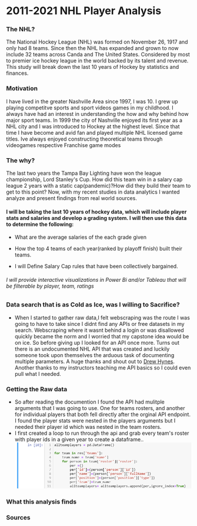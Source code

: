# 2011-2021 NHL Player Analysis



### The NHL?
The National Hockey League (NHL) was formed on November 26, 1917 and only had 8 teams. Since then the NHL has expanded and grown to now include 32 teams across Canda and The United States. Considered by most to premier ice hockey league in the world backed by its talent and revenue. This study will break down the last 10 years of Hockey by statistics and finances.

### Motivation
I have lived in the greater Nashville Area since 1997, I was 10. I grew up playing competitve sports and sport videos games in my childhood. I always have had an interest in understanding the how and why behind how major sport teams. In 1999 the city of Nashville enjoyed its first year as a NHL city and I was introduced to Hockey at the highest level. Since that time I have become and avid fan and played multiple NHL licensed game titles. Ive always enjoyed constructing theoretical teams through videogames respective Franchise game modes 

### The why?
The last two years the Tampa Bay Lighting  have won the league championship, Lord Stanley's Cup. How did this team win in a salary cap league 2 years with a static cap(pandemic)?How did they build their team to get to this point? Now, with my recent studies in data analytics I wanted analyze and present findings from real world sources.

#### I will be taking the last 10 years of hockey data, which will include player stats and salaries and develop a grading system. I will then use this data to determine the following:

* What are the average salaries of the each grade given

* How the top 4 teams of each year(ranked by playoff finish) built their teams.

* I will Define Salary Cap rules that have been collectively bargained.

###### I will provide interactive visualizations in Power Bi and/or Tableau that will be filterable by player, team, ratings

 
### Data search that is as Cold as Ice, was I willing to Sacrifice?
* When I started to gather raw data,I felt webscraping was the route I was going to have to take since I didnt find any APIs or free datasets in my search. Webscraping where it wasnt behind a login or was disallowed quickly became the norm and I worried that my capstone idea would be on ice. So before giving up I looked for an API once more. Turns out there is an undocumented NHL API that was created and luckily someone took upon themselves the arduous task of documenting multiple parameters.
    A huge thanks and shout out to [Drew Hynes](https://github.com/dword4/nhlapi).
    Another thanks to my instructors teaching me API basics so I could even pull what I needed.
    
    
### Getting the Raw data
* So after reading the documention I found the API had mulitple arguments that I was going to use. One for teams rosters, and another for individual players that both fell directly after the orginal API endpoint. I found the player stats were nested in the players arguments but I needed their player id which was nested in the team rosters.
* I first created a loop to run through the api and grab every team's roster with player ids in a given year to create a dataframe..
![player id dataframe](Images/player_id_dataframe.png)



### What this analysis finds


### Sources